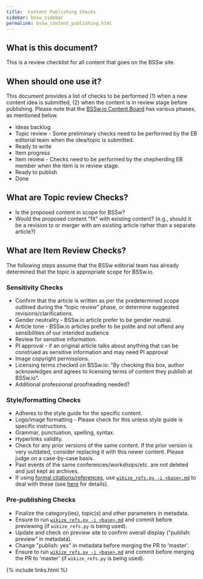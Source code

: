 ```yaml
---
title:  Content Publishing Checks
sidebar: bssw_sidebar
permalink: bssw_content_publishing.html
---
```



## What is this document?
This is a review checklist for all content that goes on the BSSw site.

## When should one use it?
This document provides a list of checks to be performed (1) when a new content idea is submitted, (2) when the content is in review stage before publishing. Please note that the [BSSw.io Content Board](https://github.com/betterscientificsoftware/bssw.io/projects/3) has various phases, as mentioned below. 
* Ideas backlog
* Topic review - Some preliminary checks need to be performed by the EB editorial team when the idea/topic is submitted.
* Ready to write
* Item progress
* Item review - Checks need to be performed by the shepherding EB member when the item is in review stage.
* Ready to publish
* Done

## What are Topic review Checks?
* Is the proposed content in scope for BSSw?
* Would the proposed content "fit" with existing content? (e.g.,  should it be a revision to or merger with am existing article rather than a separate article?)

## What are Item Review Checks?
The following steps assume that the BSSw editorial team has already determined that the topic is appropriate scope for BSSw.io.

### Sensitivity Checks
* Confirm that the article is written as per the predetermined scope outlined during the “topic review” phase, or determine suggested revisions/clarifications.
* Gender neutrality - BSSw.io article prefer to be gender neutral.
* Article tone - BSSw.io articles prefer to be polite and not offend any sensibilities of our intended audience 
* Review for sensitive information.
* PI approval  - if an original article talks about anything that can be construed as sensitive information and may need PI approval
* Image copyright permissions.
* Licensing terms checked on BSSw.io: "By checking this box, author acknowledges and agrees to licensing terms of content they publish at BSSw.io".
* Additional professional proofreading needed?

### Style/formatting Checks
* Adheres to the style guide for the specific content.
* Logo/image formatting - Please check for this unless style guide is specific instructions.
* Grammar, punctuation, spelling, syntax.
* Hyperlinks validity.
* Check for any prior versions of the same content. If the prior version is very outdated, consider replacing it with this newer content. Please judge on a case-by-case basis.
* Past events of the same conferences/workshops/etc. are not deleted and just kept as archives.
* If using [formal citations/references](bssw_styling_originalarticles.html#citationsreferences), use [`wikize_refs.py -i <base>.md`](https://github.com/betterscientificsoftware/bssw.io/blob/master/utils/README.md#wikize_refspy) to deal with these (see [here](https://github.com/betterscientificsoftware/bssw.io/blob/master/Articles/Blog/ReferencesInMarkdownHybridApproach.md) for details).

### Pre-publishing Checks
* Finalize the category(ies), topic(s) and other parameters in metadata.
* Ensure to run [`wikize_refs.py -i <base>.md`](https://github.com/betterscientificsoftware/bssw.io/blob/master/Articles/Blog/ReferencesInMarkdownHybridApproach.md) and commit before previewing (if `wikize_refs.py` is being used).
* Update and check on preview site to confirm overall display ("publish: preview" in metadata).
* Change "publish: yes" in metadata before merging the PR to 'master'.
* Ensure to run [`wikize_refs.py -i <base>.md`](https://github.com/betterscientificsoftware/bssw.io/blob/master/Articles/Blog/ReferencesInMarkdownHybridApproach.md) and commit before merging the PR to 'master' (if `wikize_refs.py` is being used).

{% include links.html %}
